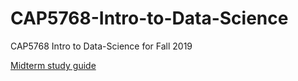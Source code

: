 # CAP5768-Intro-to-Data-Science
CAP5768 Intro to Data-Science for Fall 2019

[Midterm study guide](https://docs.google.com/document/d/1JOWy9RyHxjazb4YNLThsRz2AjqpwK--ii15C_wvPxgA/edit)

